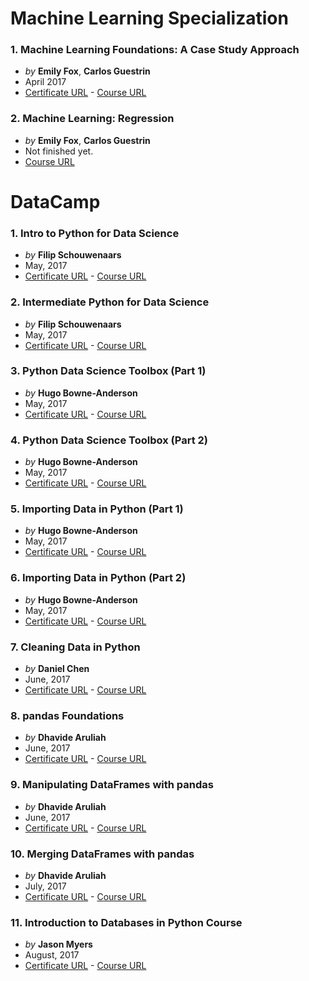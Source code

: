 # Machine Learning Specialization

### 1. Machine Learning Foundations: A Case Study Approach
- *by* **Emily Fox**, **Carlos Guestrin**
- April 2017
- [Certificate URL](https://coursera.org/account/accomplishments/certificate/48H6EDAPKS9E) - [Course URL](https://www.coursera.org/specializations/machine-learning)

### 2. Machine Learning: Regression
- *by* **Emily Fox**, **Carlos Guestrin**
- Not finished yet.
- [Course URL](https://www.coursera.org/learn/ml-regression)

# DataCamp

### 1. Intro to Python for Data Science
- *by* **Filip Schouwenaars**
- May, 2017
- [Certificate URL](https://www.datacamp.com/statement-of-accomplishment/course/4eabe57de2525a24a852ece47abe38d45c64f1df) - [Course URL](https://www.datacamp.com/courses/intro-to-python-for-data-science)

### 2. Intermediate Python for Data Science
- *by* **Filip Schouwenaars**
- May, 2017
- [Certificate URL](https://www.datacamp.com/statement-of-accomplishment/course/48861b4a87828ac04955107acdf1ca90bf237590) - [Course URL](https://www.datacamp.com/courses/intermediate-python-for-data-science)

### 3. Python Data Science Toolbox (Part 1)
- *by* **Hugo Bowne-Anderson**
- May, 2017
- [Certificate URL](https://www.datacamp.com/statement-of-accomplishment/course/3f922d2989e56cef52f86f431c63704a1f326dc2) - [Course URL](https://www.datacamp.com/courses/python-data-science-toolbox-part-1)

### 4. Python Data Science Toolbox (Part 2)
- *by* **Hugo Bowne-Anderson**
- May, 2017
- [Certificate URL](https://www.datacamp.com/statement-of-accomplishment/course/5bfddf47df59c7d654832fb2fc3ae90b0cac9368) - [Course URL](https://www.datacamp.com/courses/python-data-science-toolbox-part-2)

### 5. Importing Data in Python (Part 1)
- *by* **Hugo Bowne-Anderson**
- May, 2017
- [Certificate URL](https://www.datacamp.com/statement-of-accomplishment/course/4407194fcf9a5f36a50b525b06b5c010ac44d352) - [Course URL](https://www.datacamp.com/courses/importing-data-in-python-part-1)

### 6. Importing Data in Python (Part 2)
- *by* **Hugo Bowne-Anderson**
- May, 2017
- [Certificate URL](https://www.datacamp.com/statement-of-accomplishment/course/f57414c6d733c5d020e73dbab80b4e54cfabf77c) - [Course URL](https://www.datacamp.com/courses/importing-data-in-python-part-2)

### 7. Cleaning Data in Python
- *by* **Daniel Chen**
- June, 2017
- [Certificate URL](https://www.datacamp.com/statement-of-accomplishment/course/7e3ec7937901d84db9ca52e13cce0fdc6a3f46e2) - [Course URL](https://www.datacamp.com/courses/cleaning-data-in-python)

### 8. pandas Foundations
- *by* **Dhavide Aruliah**
- June, 2017
- [Certificate URL](https://www.datacamp.com/statement-of-accomplishment/course/36c6bbb8790820fb1f52de907ec8d4eb03edd55d) - [Course URL](https://www.datacamp.com/courses/pandas-foundations)

### 9. Manipulating DataFrames with pandas
- *by* **Dhavide Aruliah**
- June, 2017
- [Certificate URL](https://www.datacamp.com/statement-of-accomplishment/course/e91d08730473b1243ff75df8ee2407f1c7268392) - [Course URL](https://www.datacamp.com/courses/manipulating-dataframes-with-pandas)

### 10. Merging DataFrames with pandas
- *by* **Dhavide Aruliah**
- July, 2017
- [Certificate URL](https://www.datacamp.com/statement-of-accomplishment/course/a0d865856e060e422ab07c3f745a2c19a316c74a) - [Course URL](https://www.datacamp.com/courses/merging-dataframes-with-pandas)

### 11. Introduction to Databases in Python Course
- *by* **Jason Myers**
- August, 2017
- [Certificate URL](https://www.datacamp.com/statement-of-accomplishment/course/1acf1c34bfaa8b3384f30a1f02e978fa0a022416) - [Course URL](https://www.datacamp.com/courses/introduction-to-relational-databases-in-python)
